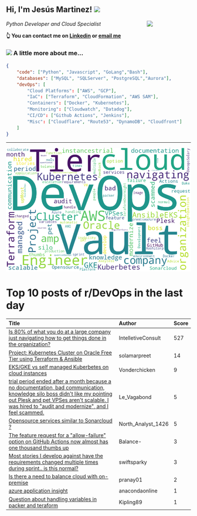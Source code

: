 <!--
**jmartinezl/jmartinezl** is a ✨ _special_ ✨ repository because its `README.md` (this file) appears on your GitHub profile.

Here are some ideas to get you started:

- 🔭 I’m currently working on ...
- 🌱 I’m currently learning ...
- 👯 I’m looking to collaborate on ...
- 🤔 I’m looking for help with ...
- 💬 Ask me about ...
- 📫 How to reach me: ...
- 😄 Pronouns: ...
- ⚡ Fun fact: ...
-->

<h2>Hi, I'm Jesús Martinez! <img src="https://media.giphy.com/media/WUlplcMpOCEmTGBtBW/giphy.gif" width="30"> </h2>
<img align='right' src="https://media.giphy.com/media/NytMLKyiaIh6VH9SPm/giphy.gif" width="120">
<p><em>Python Developer and Cloud Specialist
</em></p>

**👆 You can contact me on [Linkedin](https://www.linkedin.com/in/jes%C3%BAs-martinez-2b7b10104/) or [email me](mailto:jesus.mtz.lorenzo@gmail.com)**

### <img src="https://media.giphy.com/media/VgCDAzcKvsR6OM0uWg/giphy.gif" width="50"> A little more about me...  

```json
{
    "code": ["Python", "Javascript", "GoLang","Bash"],
    "databases": ["MySQL", "SQLServer", "PostgreSQL","Aurora"],
    "devOps": [
        "Cloud Platforms": ["AWS", "GCP"],
        "IaC": ["Terraform", "CloudFormation", "AWS SAM"],
        "Containers": ["Docker", "Kubernetes"],
        "Monitoring": ["Cloudwatch", "Datadog"],
        "CI/CD": ["Github Actions", "Jenkins"],
        "Misc": ["Cloudflare", "Route53", "DynamoDB", "Cloudfront"]
    ]
}
```
---

![Wordcloud](./cloud.png)

# Top 10 posts of r/DevOps in the last day

| Title | Author | Score |
|:---|:---|:---|
| [Is 80% of what you do at a large company just navigating how to get things done in the organization?](https://www.reddit.com/r/devops/comments/y2a2p4/is_80_of_what_you_do_at_a_large_company_just/) | IntelletiveConsult | 527 |
| [Project: Kubernetes Cluster on Oracle Free Tier using Terraform &amp; Ansible](https://www.reddit.com/r/devops/comments/y2qao8/project_kubernetes_cluster_on_oracle_free_tier/) | solamarpreet | 14 |
| [EKS/GKE vs self managed Kuberbetes on cloud instances](https://www.reddit.com/r/devops/comments/y26bh0/eksgke_vs_self_managed_kuberbetes_on_cloud/) | Vonderchicken | 9 |
| [trial period ended after a month because a no documentation, bad communication, knowledge silo boss didn't like my pointing out Plesk and pet VPSes aren't scalable. I was hired to "audit and modernize", and I feel scammed.](https://www.reddit.com/r/devops/comments/y2vdz5/trial_period_ended_after_a_month_because_a_no/) | Le_Vagabond | 5 |
| [Opensource services similar to Sonarcloud ?](https://www.reddit.com/r/devops/comments/y240eh/opensource_services_similar_to_sonarcloud/) | North_Analyst_1426 | 5 |
| [The feature request for a "allow-failure" option on GitHub Actions now almost has one thousand thumbs up](https://www.reddit.com/r/devops/comments/y2t6b9/the_feature_request_for_a_allowfailure_option_on/) | Balance- | 3 |
| [Most stories I develop against have the requirements changed multiple times during sprint.. is this normal?](https://www.reddit.com/r/devops/comments/y27gx9/most_stories_i_develop_against_have_the/) | swiftsparky | 3 |
| [Is there a need to balance cloud with on-premise](https://www.reddit.com/r/devops/comments/y2r4gu/is_there_a_need_to_balance_cloud_with_onpremise/) | pranay01 | 2 |
| [azure application insight](https://www.reddit.com/r/devops/comments/y28cye/azure_application_insight/) | anacondaonline | 1 |
| [Question about handling variables in packer and teraform](https://www.reddit.com/r/devops/comments/y2mm50/question_about_handling_variables_in_packer_and/) | Kipling89 | 1 |
